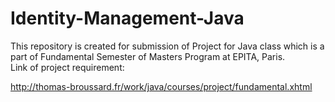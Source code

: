 # Identity-Management-Java

This repository is created for submission of Project for Java class which is a part of Fundamental Semester of Masters Program at EPITA, Paris.  
Link of project requirement:

http://thomas-broussard.fr/work/java/courses/project/fundamental.xhtml
